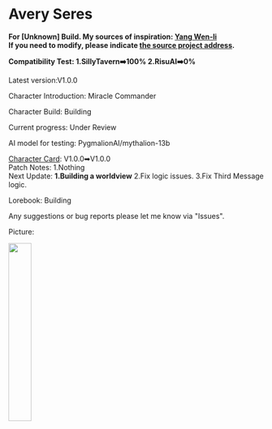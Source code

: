 # Avery Seres
**For [Unknown] Build. My sources of inspiration: [Yang Wen-li](https://en.wikipedia.org/wiki/Yang_Wen-li)  
If you need to modify, please indicate [the source project address](https://github.com/GhostXia/Character-Card/tree/main/Unknow/Avery%20Seres).**

**Compatibility Test: 1.SillyTavern➡️100% 2.RisuAI➡️0%**

Latest version:V1.0.0

Character Introduction: Miracle Commander

Character Build: Building

Current progress: Under Review

AI model for testing: PygmalionAI/mythalion-13b

[Character Card](https://github.com/GhostXia/Character-Card/blob/main/Crimson%20Future/Lin/Lin.png): V1.0.0➡V1.0.0  
Patch Notes: 1.Nothing  
Next Update: **1.Building a worldview** 2.Fix logic issues. 3.Fix Third Message logic.

Lorebook: Building

Any suggestions or bug reports please let me know via "Issues".

Picture:

<img decoding="async" src="" width="30%">
